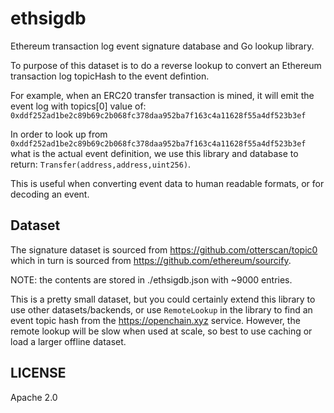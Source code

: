 ethsigdb
========

Ethereum transaction log event signature database and Go lookup library.

To purpose of this dataset is to do a reverse lookup to convert an Ethereum
transaction log topicHash to the event defintion.

For example, when an ERC20 transfer transaction is mined, it will emit the
event log with topics[0] value of: `0xddf252ad1be2c89b69c2b068fc378daa952ba7f163c4a11628f55a4df523b3ef`

In order to look up from `0xddf252ad1be2c89b69c2b068fc378daa952ba7f163c4a11628f55a4df523b3ef` what is
the actual event definition, we use this library and database to return:
`Transfer(address,address,uint256)`.

This is useful when converting event data to human readable formats, or
for decoding an event.


## Dataset

The signature dataset is sourced from https://github.com/otterscan/topic0 which
in turn is sourced from https://github.com/ethereum/sourcify. 

NOTE: the contents are stored in ./ethsigdb.json with ~9000 entries.

This is a pretty small dataset, but you could certainly extend this library
to use other datasets/backends, or use `RemoteLookup` in the library to
find an event topic hash from the https://openchain.xyz service. However,
the remote lookup will be slow when used at scale, so best to use caching
or load a larger offline dataset.


## LICENSE

Apache 2.0

